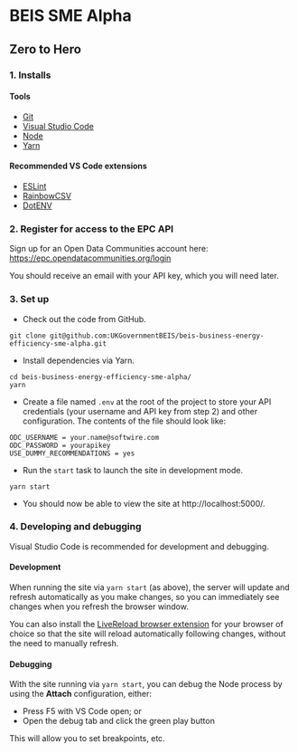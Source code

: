# BEIS SME Alpha

## Zero to Hero

### 1. Installs

#### Tools

* [Git](https://git-scm.com/)
* [Visual Studio Code](https://code.visualstudio.com/)
* [Node](https://nodejs.org/en/)
* [Yarn](https://yarnpkg.com/en/)

#### Recommended VS Code extensions

* [ESLint](https://marketplace.visualstudio.com/items?itemName=dbaeumer.vscode-eslint)
* [RainbowCSV](https://marketplace.visualstudio.com/items?itemName=mechatroner.rainbow-csv)
* [DotENV](https://marketplace.visualstudio.com/items?itemName=mikestead.dotenv)

### 2. Register for access to the EPC API

Sign up for an Open Data Communities account here: https://epc.opendatacommunities.org/login

You should receive an email with your API key, which you will need later.

### 3. Set up

* Check out the code from GitHub.
```
git clone git@github.com:UKGovernmentBEIS/beis-business-energy-efficiency-sme-alpha.git
```
* Install dependencies via Yarn.
```
cd beis-business-energy-efficiency-sme-alpha/
yarn
```
* Create a file named `.env` at the root of the project to store your API credentials (your username and API key from step 2) and other configuration. The contents of the file should look like:
```
ODC_USERNAME = your.name@softwire.com
ODC_PASSWORD = yourapikey
USE_DUMMY_RECOMMENDATIONS = yes
```
* Run the `start` task to launch the site in development mode.
```
yarn start
```
* You should now be able to view the site at http://localhost:5000/.

### 4. Developing and debugging

Visual Studio Code is recommended for development and debugging.

#### Development

When running the site via `yarn start` (as above), the server will update and refresh automatically as you make changes, so you can immediately see changes when you refresh the browser window.

You can also install the [LiveReload browser extension](http://livereload.com/extensions/) for your browser of choice so that the site will reload automatically following changes, without the need to manually refresh.

#### Debugging

With the site running via `yarn start`, you can debug the Node process by using the **Attach** configuration, either:

* Press F5 with VS Code open; or
* Open the debug tab and click the green play button

This will allow you to set breakpoints, etc.
